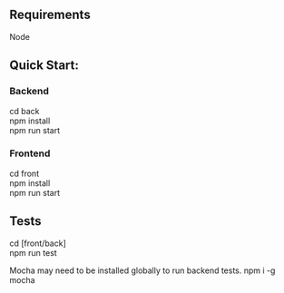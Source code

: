 ## Requirements

Node

## Quick Start:

### Backend

cd back  
npm install  
npm run start

### Frontend

cd front  
npm install  
npm run start

## Tests

cd [front/back]  
npm run test 

Mocha may need to be installed globally to run backend tests. npm i -g mocha
